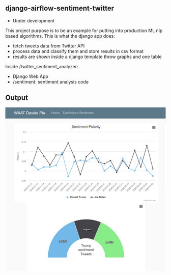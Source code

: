 ## django-airflow-sentiment-twitter
* Under development

This project purpose is to be an example for putting into production ML nlp based algorithms. This is what the django app does:
- fetch tweets data from Twitter API
- process data and classify them and store results in csv format
- results are shown inside a django template throw graphs and one table

Inside /twitter_sentiment_analyzer:
- Django Web App
- /sentiment: sentiment analysis code

## Output 

![300e6efce7b10bc492534d0b06645af5.png](./2d3017f7cc564b49806e62a8263a55b2.png)




